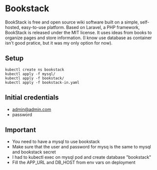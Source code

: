 # Bookstack
BookStack is free and open source wiki software built on a simple, self-hosted, easy-to-use platform. Based on Laravel, a PHP framework, BookStack is released under the MIT license. It uses ideas from books to organize pages and store information. (I know use database as container isn't good pratice, but it was my only option for now).

## Setup
```
kubectl create ns bookstack
kubectl apply -f mysql/
kubectl apply -f bookstack/
kubectl apply -f bookstack-in.yaml
```

## Initial credentials
- admin@admin.com
- password

## Important
- You need to have a mysql to use bookstack
- Make sure that the user and password for mysq is the same to mysql and bookstack secret
- I had to kubectl exec on mysql pod and create database "bookstack"
- Fill the APP_URL and DB_HOST from env vars on deployment